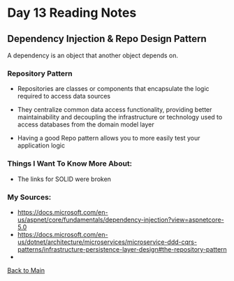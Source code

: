 # Day 13 Reading Notes

## Dependency Injection & Repo Design Pattern

A dependency is an object that another object depends on.

### Repository Pattern

- Repositories are classes or components that encapsulate the logic required to access data sources

- They centralize common data access functionality, providing better maintainability and decoupling the infrastructure or technology used to access databases from the domain model layer

- Having a good Repo pattern allows you to more easily test your application logic

### Things I Want To Know More About:
- The links for SOLID were broken

### My Sources:
- https://docs.microsoft.com/en-us/aspnet/core/fundamentals/dependency-injection?view=aspnetcore-5.0
- https://docs.microsoft.com/en-us/dotnet/architecture/microservices/microservice-ddd-cqrs-patterns/infrastructure-persistence-layer-design#the-repository-pattern
- 

[Back to Main](README.md)